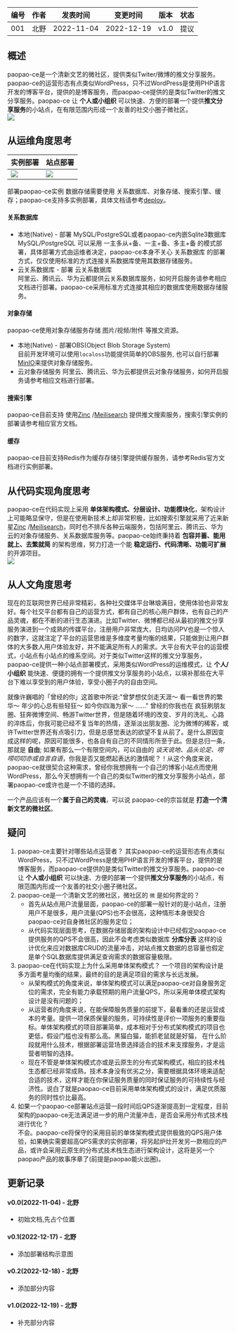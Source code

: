 | 编号 | 作者 | 发表时间 | 变更时间 | 版本 | 状态 |
| ----- | ----- | ----- | ----- | ----- | ----- |
| 001| 北野 | 2022-11-04 | 2022-12-19 | v1.0 | 提议 |

## 概述
paopao-ce是一个清新文艺的微社区，提供类似Twiter/微博的推文分享服务。paopao-ce的运营形态有点类似WordPress，只不过WordPress是使用PHP语言开发的博客平台，提供的是博客服务，而paopao-ce提供的是类似Twitter的推文分享服务。paopao-ce 让 **个人或小组织** 可以快速、方便的部署一个提供**推文分享服务**的小站点，在有限范围内形成一个友善的社交小圈子微社区。      
![](.assets/001-01.png)

## 从运维角度思考  

| 实例部署 | 站点部署 |   
| ----- | ----- |   
| ![](.assets/001-02.png)| ![](.assets/001-03.png) |   

部署paopao-ce实例 数据存储需要使用 关系数据库、对象存储、搜索引擎、缓存；paopao-ce支持多实例部署，具体文档请参考[deploy](../deploy/)。
#### 关系数据库
* 本地(Native) -  部署 MySQL/PostgreSQL或者paopao-ce内嵌Sqlite3数据库    
    MySQL/PostgreSQL 可以采用 一主多从+备、一主+备、多主+备 的模式部署，具体部署方式由运维者决定，paopao-ce本身不关心 关系数据库 的部署方式，仅仅使用标准的方式连接关系数据库使用其数据存储服务。
* 云关系数据库 - 部署 云关系数据库      
    阿里云、腾讯云、华为云都提供云关系数据库服务，如何开启服务请参考相应文档进行部署。paopao-ce采用标准方式连接其相应的数据库使用数据存储服务。

#### 对象存储
paopao-ce使用对象存储服务存储 图片/视频/附件 等推文资源。

* 本地(Native) - 部署OBS(Object Blob Storage System)    
    目前开发环境可以使用`localoss`功能提供简单的OBS服务, 也可以自行部署[MinIO](https://github.com/minio/minio)来提供对象存储服务。
* 云对象存储服务
    阿里云、腾讯云、华为云都提供云对象存储服务，如何开启服务请参考相应文档进行部署。

#### 搜索引擎
paopao-ce目前支持 使用[Zinc](https://github.com/zinclabs/zinc) /[Meilisearch](https://github.com/meilisearch/meilisearch) 提供推文搜索服务，搜索引擎实例的部署请参考相应官方文档。

#### 缓存
paopao-ce目前支持Redis作为缓存存储引擎提供缓存服务，请参考Redis官方文档进行实例部署。

## 从代码实现角度思考
paopao-ce在代码实现上采用 **单体架构模式、分层设计、功能模块化**，架构设计上可能略显保守，但是在使用新技术上却非常积极，比如搜索引擎就采用了近来新星[Zinc](https://github.com/zinclabs/zinc) /[Meilisearch](https://github.com/meilisearch/meilisearch)，同时也不排斥各种云端服务，包括阿里云、腾讯云、华为云的对象存储服务、关系数据库服务等。paopao-ce始终秉持着 **包容并蓄、能用就上、去繁就简** 的架构思维，努力打造一个能 **稳定运行、代码清晰、功能可扩展** 的开源项目。   
![](.assets/006-01.png)

## 从人文角度思考
现在的互联网世界已经非常精彩，各种社交媒体平台琳琅满目，使用体验也非常友好。每个社交平台都有自己的运营方式，都有自己的核心用户群体，也有自己的产品灵魂，都在不断的进行生态演进。比如Twitter、微博都已经从最初的推文分享服务演进到一个成熟的传媒平台，注册用户非常庞大，日均访问PV也是一个惊人的数字，这就注定了平台的运营思维是多维度考量均衡的结果，只能做到让用户群体的大多数人用户体验友好，并不能满足所有人的需求。大平台有大平台的运营模式，小站点有小站点的维系空间。对于类似Twitter这样的推文分享服务，paopao-ce提供一种小站点部署模式，采用类似WordPress的运维模式，让 **个人/小组织** 能快速、便捷的拥有一个提供推文分享服务的小站点，以填补那些在大平台下难以享受到的用户体验，享受小圈子内的自由空间。

就像许巍唱的「曾经的你」这首歌中所说:"曾梦想仗剑走天涯～ 看一看世界的繁华～ 年少的心总有些轻狂～ 如今你四海为家～ ......" 曾经的你我也在 疯狂刷朋友圈、狂奔微博空间、畅游Twitter世界，但是随着环境的改变、岁月的洗礼、心路的淬炼后，你我可能已经不复当年的热情，逐渐淡出朋友圈、沦为微博的稀客，或许Twitter世界还有点吸引力，但是总感觉表达的欲望不复从前了。是什么原因变成这样的呢，原因可能很多，也各自有自己的不同情形所至于此。但是总归一条，那就是 **自由**; 如果有那么一个有限空间内，可以自由的 *谈天说地、品头论足、唠唠叨叨亦或自言自语*，你我是否又能燃起表达的激情呢？！从这个角度来说，paopao-ce就很契合这种需求，曾经你我想拥有一个自己的博客小站点而使用WordPress，那么今天想拥有一个自己的类似Twitter的推文分享服务小站点，部署paopao-ce或许也是一个不错的选择。 

一个产品应该有一个**属于自己的灵魂**，可以说 paopao-ce的宗旨就是 **打造一个清新文艺的微社区**。

## 疑问

1. paopao-ce主要针对哪些站点运营者？
其实paopao-ce的运营形态有点类似WordPress，只不过WordPress是使用PHP语言开发的博客平台，提供的是博客服务，而paopao-ce提供的是类似Twitter的推文分享服务。paopao-ce 让 **个人或小组织** 可以快速、方便的部署一个提供**推文分享服务**的小站点，有限范围内形成一个友善的社交小圈子微社区。 
1. paopao-ce是一个清新文艺的微社区，微社区的 `微` 是如何界定的？      
    * 首先从站点用户流量层面，paopao-ce的部署一般针对的是小站点，注册用户不是很多，用户流量(QPS)也不会很高，这种情形本身很契合paopao-ce对自身微社区的服务定位；
    * 从代码实现层面思考，在数据存储层面的架构设计中已经假定paopao-ce提供服务的QPS不会很高，因此不会考虑类似数据库 **分库分表** 这样的设计优化来应对数据库CRUD的流量冲击，对站点推文数据的总容量也假定是单个SQL数据库提供满足查询需求的数据容量极限。
1. paopao-ce在代码实现上为什么采用单体架构模式？
一个项目的架构设计是多方面考量均衡的结果，最终的目的是满足项目的需求与长远发展。
    * 从架构模式的角度来说，单体架构模式可以满足paopao-ce对自身服务定位的需求，完全有能力承载预期的用户流量QPS，所以采用单体模式架构设计是没有问题的；
    * 从运营者的角度来说，在能保障服务质量的前提下，最看重的还是运营成本的考量。提供一项保质保量的服务，可持续性是评价一项服务的重要指标。单体架构模式的项目部署简单，成本相对于分布式架构模式的项目也更低，假设门槛也没有那么高。黑猫白猫，能抓老鼠就是好猫， 在什么阶段就用什么技术，根据部署运营场景选择适合的技术来支撑服务，才是运营者明智的选择。
    * 现在不管是单体架构模式亦或是云原生的分布式架构模式，相应的技术栈生态都已经非常成熟，技术本身没有优劣之分，需要根据具体环境来适配合适的技术，这样才能在你保证服务质量的同时保证服务的可持续性与经济性。说白了就是paopao-ce目前采用单体架构模式的设计，满足优质服务的同时性价比最高。
1. 如果一个paopao-ce部署站点运营一段时间后QPS逐渐提高到一定程度，目前架构的paopao-ce无法满足进一步的用户流量冲击，是否会采用分布式技术栈进行优化？     
不会。paopao-ce将保守的采用目前的单体架构模式提供极致的QPS用户体验，如果确实需要超高QPS需求的实例部署，将另起炉灶开发另一款相应的产品，或许会采用云原生的分布式技术栈生态进行架构设计，这将是另一个paopao产品的故事序章了(前提是paopao能火出圈)。 

## 更新记录
#### v0.0(2022-11-04) - 北野
* 初始文档,先占个位置

#### v0.1(2022-12-17) - 北野
* 添加部署结构示意图

#### v0.2(2022-12-18) - 北野
* 添加部分内容

#### v1.0(2022-12-19) - 北野
* 补充部分内容
